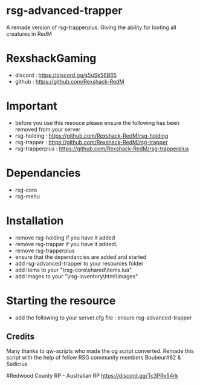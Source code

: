 # rsg-advanced-trapper
A remade version of rsg-trapperplus. Giving the ability for looting all creatures in RedM

# RexshackGaming
- discord : https://discord.gg/s5uSk56B65
- github : https://github.com/Rexshack-RedM

# Important
- before you use this resouce please ensure the following has been removed from your server
- rsg-holding : https://github.com/Rexshack-RedM/rsg-holding
- rsg-trapper : https://github.com/Rexshack-RedM/rsg-trapper
- rsg-trapperplus : https://github.com/Rexshack-RedM/rsg-trapperplus

# Dependancies
- rsg-core
- rsg-menu

# Installation
- remove rsg-holding if you have it added
- remove rsg-trapper if you have it added\
- remove rsg-trapperplus
- ensure that the dependancies are added and started
- add rsg-advanced-trapper to your resources folder
- add items to your "\rsg-core\shared\items.lua"
- add images to your "\rsg-inventory\html\images"

# Starting the resource
- add the following to your server.cfg file : ensure rsg-advanced-trapper

## Credits
Many thanks to qw-scripts who made the og script converted.
Remade this script with the help of fellow RSG community members Boubeur#62 & Sadicius.

#Redwood County RP - Australian RP
https://discord.gg/Tc3PRx54rk
